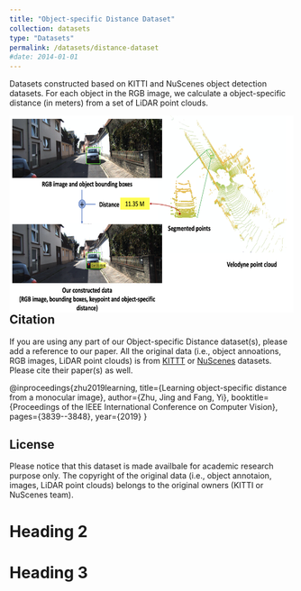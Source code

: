 ```yaml
---
title: "Object-specific Distance Dataset"
collection: datasets
type: "Datasets"
permalink: /datasets/distance-dataset
#date: 2014-01-01
---
```


Datasets constructed based on KITTI and NuScenes object detection datasets. For each object in the RGB image, we calculate a object-specific distance (in meters) from a set of LiDAR point clouds. 

<img src="/images/DistanceDataset.png" alt="drawing" align="left" width="600" height="350"/>  



Citation
--------
If you are using any part of our Object-specific Distance dataset(s), please add a reference to our paper. All the original data (i.e., object annoations, RGB images, LiDAR point clouds) is from [KITTT](http://www.cvlibs.net/datasets/kitti/eval_object.php?obj_benchmark=3d) or [NuScenes](https://www.nuscenes.org) datasets. Please cite their paper(s) as well. 

@inproceedings{zhu2019learning,
  title={Learning object-specific distance from a monocular image},
  author={Zhu, Jing and Fang, Yi},
  booktitle={Proceedings of the IEEE International Conference on Computer Vision},
  pages={3839--3848},
  year={2019}
}


License
--------
Please notice that this dataset is made availbale for academic research purpose only. The copyright of the original data (i.e., object annotaion, images, LiDAR point clouds) belongs to the original owners (KITTI or NuScenes team).


Heading 2
======

Heading 3
======
